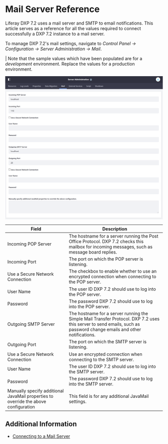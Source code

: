 # Mail Server Reference

Liferay DXP 7.2 uses a mail server and SMTP to email notifications. This article serves as a reference for all the values required to connect successfully a DXP 7.2 instance to a mail server.

To manage DXP 7.2's mail settings, navigate to *Control Panel &rarr; Configuration &rarr; Server Administration &rarr; Mail*.

| Note that the sample values which have been populated are for a _development_ environment. Replace the values for a production environment.

![Server Administration - Mail](./mail-server-reference/images/01.png)

| Field | Description |
| --- | --- |
| Incoming POP Server | The hostname for a server running the Post Office Protocol. DXP 7.2 checks this mailbox for incoming messages, such as message board replies. |
| Incoming Port | The port on which the POP server is listening. |
| Use a Secure Network Connection | The checkbox to enable whether to use an encrypted connection when connecting to the POP server. |
| User Name | The user ID DXP 7.2 should use to log into the POP server. |
| Password | The password DXP 7.2 should use to log into the POP server. |
| Outgoing SMTP Server | The hostname for a server running the Simple Mail Transfer Protocol. DXP 7.2 uses this server to send emails, such as password change emails and other notifications. |
| Outgoing Port | The port on which the SMTP server is listening. |
| Use a Secure Network Connection | Use an encrypted connection when connecting to the SMTP server. |
| User Name | The user ID DXP 7.2 should use to log into the SMTP server. |
| Password | The password DXP 7.2 should use to log into the SMTP server. |
| Manually specify additional JavaMail properties to override the above configuration| This field is for any additional JavaMail settings. |

## Additional Information

* [Connecting to a Mail Server](../02-setting-up-liferay-dxp/07-connecting-to-a-mail-server.md)
